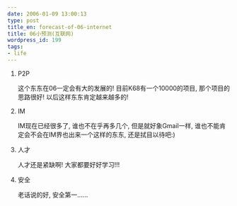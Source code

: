 ```yaml
---
date: 2006-01-09 13:00:13
type: post
title_en: forecast-of-06-internet
title: 06小预测(互联网)
wordpress_id: 199
tags:
- life
---
```


1. P2P

	这个东东在06一定会有大的发展的! 目前K68有一个10000的项目, 那个项目的思路很好! 以后这样东东肯定越来越多的!

2. IM

	IM现在已经很多了, 谁也不在乎再多几个, 但是就好象Gmail一样, 谁也不能肯定会不会在IM界也出来一个这样的东东, 还是拭目以待吧:)

3. 人才

	人才还是紧缺啊!  大家都要好好学习!!!

4. 安全

	老话说的好, 安全第一......

